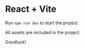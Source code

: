 # React + Vite

Run `npm run dev` to start the project.

All assets are included in the project.

Goodluck!
